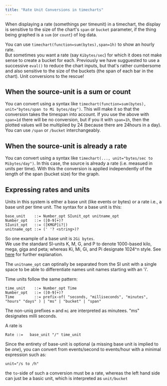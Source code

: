 ```yaml
---
title: "Rate Unit Conversions in timecharts"
---
```


When displaying a rate (somethings per timeunit) in a timechart, the display is sensitive to the size of the chart's 
`span` or `bucket` parameter, if the thing being graphed is a `sum` (or `count`) of log data.  

You can use `timechart(function=sum(bytes),span=1h)` to show an hourly rate.  
But sometimes you want a rate (say `Kibytes/sec`) for which it does not make sense to create a bucket for each. 
Previously we have sugguested to use a successive `eval()` to reduce the chart inputs, but that's rather cumbersome
and also sensitive to the size of the buckets (the span of each bar in the chart).
Unit conversions to the rescue!  

## When the source-unit is a sum or count

You can convert using a syntax like `timechart(function=sum(bytes), unit="bytes/span to Mi bytes/day")`.  This will make it so that the
conversion takes the timespan into account.  If you use the above with `span=1d` there will be no conversion, 
but if you it with `span=1h`, then the plotted values will be multiplied by 24 (because there are 24hours in a day).
You can use `/span` or `/bucket` interchangeably. 

## When the source-unit is already a rate

You can convert using a syntax like `timechart(..., unit="bytes/sec to Mibytes/day")`.  In this case, the source
is already a rate (i.e. measued in units per time).  With this the conversion is applied independently of the 
length of the span (bucket size) for the graph.

## Expressing rates and units

Units in this system is either a base unit (like events or bytes) or a rate
i.e., a base unit per time unit.  The syntax for a base unit is this:

````
base_unit    ::= Number_opt SIunit_opt unitname_opt
Number_opt   ::= ([0-9]+)?
SIunit_opt   ::= ([KMGP]i?|)
unitname_opt ::= (' '? <string>)?
````

So one example of a base unit is `2Gi bytes`.  
We use the standard SI-units K, M, G, and P to denote 1000-based kilo, mega, 
giga and peta; whereas Ki, Mi, Gi, and Pi designate 1024^n style.  See 
[here](http://physics.nist.gov/cuu/Units/binary.html) for further explanation.

The `unitname_opt` can optinally be 
separated from the SI unit with a single space to be able to differentiate names
unit names starting with an 'i'.


Time units follow the same pattern:

```
time_unit    ::= Number_opt Time
Number_opt   ::= ([0-9]+)?
Time         ::= prefix-of( "seconds, "milliseconds", "minutes", "hours" "days" ) | "ms" | "bucket" | "span"
```

The non-uniq prefixes `m` and `mi` are interpreted as minutees.  "ms" designates milli seconds.

A rate is 

```
Rate ::=   base_unit "/" time_unit
```

Since the entirety of base-unit is optional (a missing base unit is implied to be  _one_), you can convert
from events/second to events/hour with a minimal expression such as:

```
unit="/s to /h"
```

the `to`-side of such a conversion must be a rate, whereas the left hand side
can just be a basic unit, which is interpreted as `unit/bucket`
